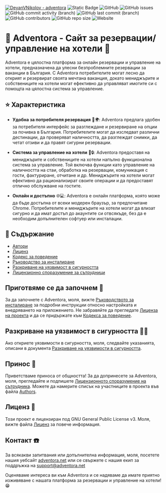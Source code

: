 [![DeyanVNikolov - adventora](https://img.shields.io/static/v1?label=DeyanVNikolov&message=adventora&color=blue&logo=github)](https://github.com/DeyanVNikolov/adventora "Go to GitHub repo")
![Static Badge](https://img.shields.io/badge/Python_Version-3.11.4-brightgreeb)
![GitHub](https://img.shields.io/github/license/DeyanVNikolov/adventora)
![GitHub issues](https://img.shields.io/github/issues/deyanvnikolov/adventora)
![GitHub commit activity (branch)](https://img.shields.io/github/commit-activity/t/deyanvnikolov/adventora)
![GitHub last commit (branch)](https://img.shields.io/github/last-commit/deyanvnikolov/adventora/main)
![GitHub contributors](https://img.shields.io/github/contributors/deyanvnikolov/adventora)
![GitHub repo size](https://img.shields.io/github/repo-size/deyanvnikolov/adventora)
![Website](https://img.shields.io/website?url=https%3A%2F%2Fadventora.net)



# 🌊 Adventora - Сайт за резервации/управление на хотели 🏨

Adventora е цялостна платформа за онлайн резервации и управление на хотели, предназначена да улесни безпроблемните
резервации за ваканции в България. С Adventora потребителите могат лесно да открият и резервират своята мечтана
ваканция, докато мениджърите и собствениците на хотели могат ефективно да управляват имотите си с помощта на цялостна
система за управление.

## ⭐ Характеристика

- **Удобна за потребителя резервация** 📅🌍: Adventora предлага удобен за потребителя интерфейс за разглеждане и резервиране
  на опции за почивка в България. Потребителите могат да изследват различни дестинации, да проверяват наличността, да
  разглеждат снимки, да четат отзиви и да правят сигурни резервации.

- **Система за управление на хотели** 💼🔒: Adventora предоставя на мениджърите и собствениците на хотели напълно
  функционална система за управление. Той включва функции като управление на наличността на стаи, обработка на
  резервации, комуникация с гости, фактуриране, отчитане и др. Мениджърите на хотели могат ефективно да рационализират
  своите операции и да предоставят отлично обслужване на гостите.

- **Онлайн и достъпно** 🌐💻: Adventora е онлайн платформа, която може да бъде достъпна от всеки модерен браузър, за
  предпочитане Chrome. Потребителите и мениджърите на хотели могат да влизат сигурно и да имат достъп до акаунтите си
  отвсякъде, без да е необходим допълнителен софтуер или инсталации.

## 📃 Съдържание

- [Автори](AUTHORS.md)
- [Лиценз](LICENSE.md)
- [Кодекс за поведение](CODE_OF_CONDUCT.md)
- [Ръководство за инсталиране](INSTALL.md)
- [Разкриване на уязвимост в сигурността](SECURITY.md)
- [Лицензионно споразумение за сътрудници](CONTRIBUTOR_LICENSE_AGREEMENT.md)

## Приготвяме се да започнем 🚀

За да започнете с Adventora, моля, вижте [Ръководството за инсталиране](INSTALL.md) за подробни инструкции относно
настройката и внедряването на приложението. Не забравяйте да прегледате [Лиценза на проекта](LICENSE.md) и да се
придържате към [Кодекса за поведение](CODE_OF_CONDUCT.md).

## Разкриване на уязвимост в сигурността 🔐🪪

Ако откриете уязвимости в сигурността, моля, следвайте указанията, описани в
документа [Разкриване на уязвимости в сигурността](SECURITY.md).

## Принос 🤝

Приветстваме приноса от общността! За да допринесете за Adventora, моля, прегледайте и
подпишете [Лицензионното споразумение на сътрудника](CONTRIBUTOR_LICENSE_AGREEMENT.md). Можете да намерите списък на
участниците в проекта във файла [Authors](AUTHORS.md).

## Лиценз 📜

Този проект е лицензиран под GNU General Public License v3. Моля, вижте файла [Лиценз](LICENSE.md) за повече информация.

## Контакт ☎️

За всякакви запитвания или допълнителна информация, моля, посетете нашия уебсайт [adventora.net](https://adventora.net)
или се свържете с нашия екип за поддръжка на [support@adventora.net](mailto:support@adventora.net)

Оценяваме интереса ви към Adventora и се надяваме да имате приятно изживяване с нашата платформа за резервации и
управление на хотели! 😁